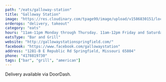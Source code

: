 ```yaml
---
path: "/eats/galloway-station"
title: "Galloway Station"
image: "https://res.cloudinary.com/tpage99/image/upload/v1586830151/local417eats/local417eatslogo.png"
orderops: "delivery, takeout"
category: "eats"
hours: "11am-11pm Monday through Thursday. 11am-12pm Friday and Saturday"
eatsType: "Bar and Grill"
website: "http://gallowaystationspringfield.com/"
facebook: "https://www.facebook.com/gallowaystation"
address: "1281-B E Republic Rd Springfield, Missouri 65804"
phone: "4178819730"
tags: ["bar", "grill", "american"]
---
```


Delivery available via DoorDash.
